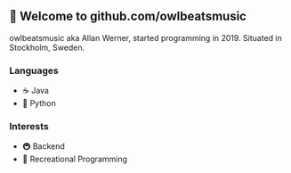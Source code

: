 ## 🌊 Welcome to **github.com/owlbeatsmusic**
owlbeatsmusic aka Allan Werner, started programming in 2019. Situated in Stockholm, Sweden.

### Languages
* ☕ Java
* 🐍 Python

### Interests
* 🚇 Backend
* 📑 Recreational Programming

